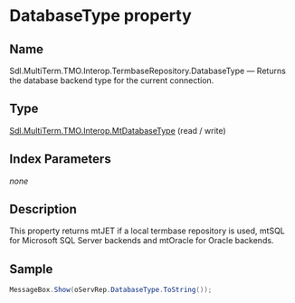 #  DatabaseType property

## Name

Sdl.MultiTerm.TMO.Interop.TermbaseRepository.DatabaseType —          Returns the database backend type for the current connection.

## Type

[Sdl.MultiTerm.TMO.Interop.MtDatabaseType](Sdl.MultiTerm.TMO.Interop.MtDatabaseType.md)
(read / write)

## Index Parameters
*none*

## Description

This property returns mtJET if a local termbase repository is used, mtSQL for Microsoft SQL Server backends and mtOracle for Oracle backends.

## Sample

```cs
MessageBox.Show(oServRep.DatabaseType.ToString());
```

